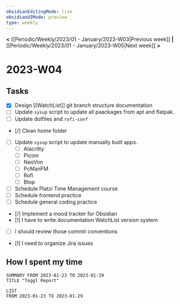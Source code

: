 ```yaml
---
obsidianEditingMode: live
obsidianUIMode: preview
type: weekly
---
```


**<** [[Periodic/Weekly/2023/01 - January/2023-W03|Previous week]] **|** [[Periodic/Weekly/2023/01 - January/2023-W05|Next week]] **>**

# 2023-W04

## Tasks
- [x] Design [[WatchList]] git branch structure documentation
- [ ] Update `sysup` script to update all paackages from apt and flatpak.
- [ ] Update dotfiles and `rofi-conf`
- [/] Clean home folder
- [ ] Update `sysup` script to update manually built apps.
	- [ ] Alacritty
	- [ ] Picom
	- [ ] NeoVim
	- [ ] PcManFM
	- [ ] Rofi
	- [ ] Btop
- [ ] Schedule Platzi Time Management course
- [ ] Schedule frontend practice
- [ ] Schedule general coding practice
- [/] Implement a mood tracker for Obsidian
- [!] I have to write documentation WatchList version system
- [ ] I should review those commit conventions
- [!] I need to organize Jira issues

## How I spent my time

```toggl
SUMMARY FROM 2023-01-23 TO 2023-01-29
TITLE "Toggl Report"
```

```toggl
LIST
FROM 2023-01-23 TO 2023-01-29
```

